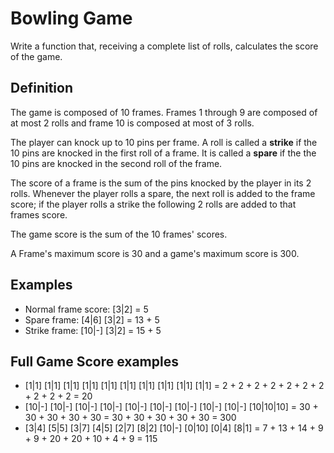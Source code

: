 # Bowling Game

Write a function that, receiving a complete list of rolls, calculates the score of the game.

## Definition

The game is composed of 10 frames. Frames 1 through 9 are composed of at most 2 rolls and frame 10 is composed at most of 3 rolls.

The player can knock up to 10 pins per frame. A roll is called a **strike** if the 10 pins are knocked in the first roll of a frame. It is called a **spare** if the the 10 pins are knocked in the second roll of the frame.

The score of a frame is the sum of the pins knocked by the player in its 2 rolls. Whenever the player rolls a spare, the next roll is added to the frame score; if the player rolls a strike the following 2 rolls are added to that frames score.

The game score is the sum of the 10 frames' scores.

A Frame's maximum score is 30 and a game's maximum score is 300.

## Examples

- Normal frame score: [3|2] = 5
- Spare frame: [4|6] [3|2] = 13 + 5
- Strike frame: [10|-] [3|2] = 15 + 5

## Full Game Score examples

- [1|1] [1|1] [1|1] [1|1] [1|1] [1|1] [1|1] [1|1] [1|1] [1|1] =  2 + 2 + 2 + 2 + 2 + 2 + 2 + 2 + 2 + 2 = 20
- [10|-] [10|-] [10|-] [10|-] [10|-] [10|-] [10|-] [10|-] [10|-] [10|10|10] = 30 + 30 + 30 + 30 + 30 = 30 + 30 + 30 + 30 + 30 = 300
- [3|4] [5|5] [3|7] [4|5] [2|7] [8|2] [10|-] [0|10] [0|4] [8|1] = 7 + 13 + 14 + 9 + 9 + 20 + 20 + 10 + 4 + 9 = 115